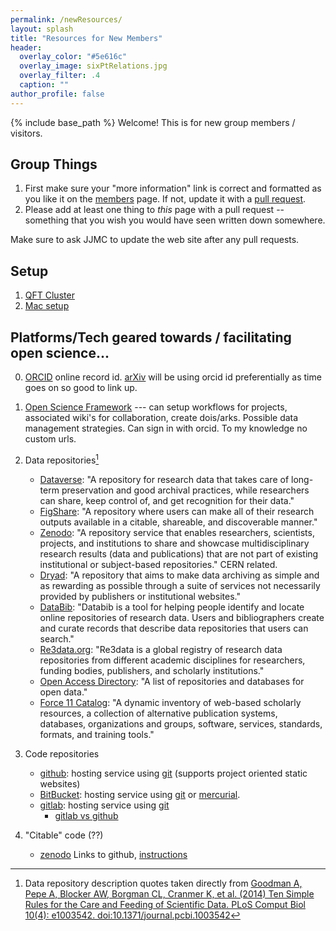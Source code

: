 ```yaml
---
permalink: /newResources/
layout: splash
title: "Resources for New Members"
header:
  overlay_color: "#5e616c"
  overlay_image: sixPtRelations.jpg
  overlay_filter: .4
  caption: ""
author_profile: false
---
```


{% include base_path %}
Welcome!  This is for new group members / visitors.

## Group Things
1. First make sure your "more information" link is correct and formatted as you like it on the [members](/members/) page. If not, update it with a [pull request](https://help.github.com/articles/creating-a-pull-request-from-a-fork/).
2. Please add at least one thing to *this* page with a pull request -- something that you wish you would have seen written down somewhere.

Make sure to ask JJMC to update the web site after any pull requests.

## Setup
1. [QFT Cluster](/cluster/)
2. [Mac setup](/mac/)

## Platforms/Tech geared towards / facilitating open science...

0. [ORCID](orcid.org)  online record id.  [arXiv](https://arxiv.org/help/orcid) will be using orcid id preferentially as time goes on so good to link up.  

1. [Open Science Framework](osf.io)  --- can setup workflows for projects, associated wiki's for collaboration, create dois/arks. Possible data management strategies.  Can sign in with orcid. To my knowledge no custom urls.

2. Data repositories[^dataCite]
      * [Dataverse](http://thedata.org): "A repository for research data that takes care of long-term preservation and good archival practices, while   researchers can share, keep control of, and get recognition for their data."
      * [FigShare](http://figshare.com): "A repository where users can make all of their research outputs available in a citable, shareable, and discoverable manner."
      * [Zenodo](http://zenodo.org): "A repository service that enables researchers, scientists, projects, and institutions to share and showcase multidisciplinary research results (data and publications) that are not part of existing institutional or subject-based repositories."  CERN related.
      * [Dryad](http://datadryad.org): "A repository that aims to make data archiving as simple and as rewarding as possible through a suite of services not necessarily provided by publishers or institutional websites."
      * [DataBib](http://databib.org): "Databib is a tool for helping people identify and locate online repositories of research data. Users and bibliographers create and curate records that describe data repositories that users can search."
      * [Re3data.org](http://www.re3data.org): "Re3data is a global registry of research data repositories from different academic disciplines for researchers, funding bodies, publishers, and scholarly institutions."
      * [Open Access Directory](http://oad.simmons.edu/oadwiki/Data_repositories): "A list of repositories and databases for open data."
      * [Force 11 Catalog](http://www.force11.org/catalog): "A dynamic inventory of web-based scholarly resources, a collection of alternative publication systems, databases, organizations and groups, software, services, standards, formats, and training tools."

3. Code repositories
   * [github](http://github.com):  hosting service using [git](http://git-scm.com)  (supports project oriented static websites)
   * [BitBucket](https://bitbucket.org): hosting service using  [git](http://git-scm.com) or [mercurial](http://mercurial.selenic.com).
   * [gitlab](http://gitlab.com):  hosting service using [git](http://git-scm.com)
        * [gitlab vs github](https://www.quora.com/How-does-Gitlab-compare-to-Github)
4. "Citable" code (??)
    * [zenodo](http://zenodo.org) Links to github, [instructions](https://guides.github.com/activities/citable-code/)

[^dataCite]: Data repository description quotes taken directly from [Goodman A, Pepe A, Blocker AW, Borgman CL, Cranmer K, et al. (2014) Ten Simple Rules for the Care and Feeding of Scientific Data. PLoS Comput Biol 10(4): e1003542. doi:10.1371/journal.pcbi.1003542](https://www.ncbi.nlm.nih.gov/pmc/articles/PMC3998871/pdf/pcbi.1003542.pdf)

